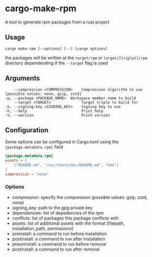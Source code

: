 # cargo-make-rpm
A tool to generate rpm packages from a rust project

## Usage
```
cargo make-rpm [--options] [--] [cargo options]
```

the packages will be written at the `target/rpm` or `target/[triplet]/rpm` directory dependending if the `--target` flag is used

## Arguments
```
    --compression <COMPRESSION>    Compression algorithm to use [possible values: none, gzip, zstd]
-p, --package <PACKAGE_NAME>  Workspace member name to build
    --target <TARGET>              Target triple to build for
-k, --signing-key <SIGNING_KEY>    Signing key to use
-h, --help                         Print help
-V, --version                      Print version
```

## Configuration
Some options can be configured in Cargo.toml using the `[package.metadata.rpm]` field

```toml
[package.metadata.rpm]
assets = [
    ["README.md", "/usr/share/doc/README.md", "644"]
]
compression = "none"
```

### Options
- compression: specify the compression (possible values: gzip, zstd, none)
- signing_key: path to the gpg private key
- dependencies: list of depedencies of the rpm
- conflicts: list of packages this package conflicts with
- assets: list of additional assets with the format [filepath, installation_path, permissions]
- preinstall: a command to run before installation
- postinstall: a command to run after installation
- preuninstall: a command to run before removal
- postinstall: a command to run after removal
